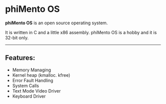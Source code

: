 # phiMento OS #

**phiMento OS** is an open source operating system.

It is written in C and a little x86 assembly. phiMento OS is a hobby and it is 32-bit only.

---

## Features: ##

  * Memory Managing
  * Kernel heap (kmalloc. kfree)
  * Error Fault Handling
  * System Calls
  * Text Mode Video Driver
  * Keyboard Driver
